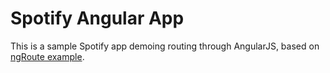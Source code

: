 Spotify Angular App
===================

This is a sample Spotify app demoing routing through AngularJS, based on [ngRoute example](http://docs.angularjs.org/api/ngRoute.$route#example).
